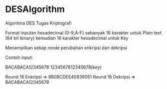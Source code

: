 # DESAlgorithm
Algoritma DES Tugas Kriptografi

Format inputan hexadecimal (0-9,A-F) sebanyak 16 karakter untuk Plain text (64 bit binary) kemudian 16 karakter hexadecimal untuk Key

Menampilkan setiap ronde perubahan enkripsi dan dekripsi

Contoh input:

BACABACA12345678  1234567812345678(key)

Round 16 Enkripsi => 9B08CDEE40939051
Round 16 Dekripsi => BACABACA12345678
